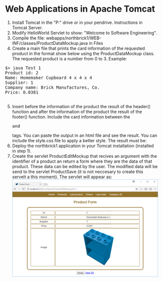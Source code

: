 # Web Applications in Apache Tomcat

1.	Install Tomcat in the "P:" drive or in your pendrive. Instructions in Tomcat Server.
2.	Modify HelloWorld Servlet to show: "Welcome to Software Engineering".
3.	Compile the file: webapps/northbrick1/WEB-INF/classes/ProductDataMockup.java in Files
4.	Create a main file that prints the card information of the requested product in the format show below using the ProductDataMockup class. The requested product is a number from 0 to 3.
Example:
<pre>
$> java Test 1
Product id: 2
Name: Homemaker Cupboard 4 x 4 x 4
Supplier: 1
Company name: Brick Manufactures, Co.
Price: 0.0381

</pre>
5. Insert before the information of the product the result of the header() function and after the information of the product the result of the footer() function. Include the card information between the <PRE> and </PRE> tags. You can paste the output in an html file and see the result. You can include the style.css file to apply a better style. The result must be:
6.	Deploy the northbrick1 application in your Tomcat installation (installed in step 1).
7. Create the servlet ProductEditMockup that recives an argument with the identifier of a product an return a form where they are the data of that product. These data can be edited by the user. The modified data will be send to the servlet ProductSave (it is not neccesary to create this servelt a this moment). The servlet will appear as:
![ProductEditMockup](images/ProductEditMockup.png)

